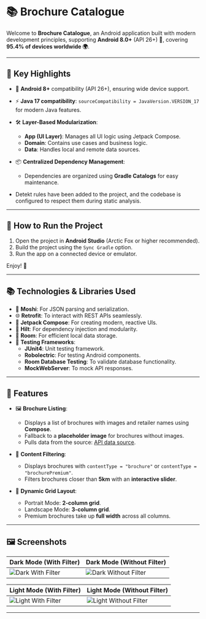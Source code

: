 # 📚 Brochure Catalogue

Welcome to **Brochure Catalogue**, an Android application built with modern development principles, supporting **Android 8.0+** (API 26+) 🎉, covering **95.4% of devices worldwide 🌍**.

---

## 🌟 Key Highlights

- 📱 **Android 8+** compatibility (API 26+), ensuring wide device support.
- ⚡ **Java 17 compatibility**: `sourceCompatibility = JavaVersion.VERSION_17` for modern Java features.
- 🛠️ **Layer-Based Modularization**:
    - **App (UI Layer)**: Manages all UI logic using Jetpack Compose.
    - **Domain**: Contains use cases and business logic.
    - **Data**: Handles local and remote data sources.

- 📦 **Centralized Dependency Management**:
    - Dependencies are organized using **Gradle Catalogs** for easy maintenance.
- Detekt rules have been added to the project, and the codebase is configured to respect them during static analysis.

---

## 🚀 How to Run the Project

1. Open the project in **Android Studio** (Arctic Fox or higher recommended).
2. Build the project using the `Sync Gradle` option.
3. Run the app on a connected device or emulator.

Enjoy! 🎉

---

## 📚 Technologies & Libraries Used

- 🧩 **Moshi**: For JSON parsing and serialization.
- 🌐 **Retrofit**: To interact with REST APIs seamlessly.
- 🎨 **Jetpack Compose**: For creating modern, reactive UIs.
- 🧪 **Hilt**: For dependency injection and modularity.
- 💾 **Room**: For efficient local data storage.
- 🧪 **Testing Frameworks**:
    - **JUnit4**: Unit testing framework.
    - **Robolectric**: For testing Android components.
    - **Room Database Testing**: To validate database functionality.
    - **MockWebServer**: To mock API responses.

---

## 🎯 Features

- 🖼️ **Brochure Listing**:
    - Displays a list of brochures with images and retailer names using **Compose**.
    - Fallback to a **placeholder image** for brochures without images.
    - Pulls data from the source: [API data source](https://mobile-s3-test-assets.aws-sdlc-bonial.com/shelf.json).

- 🧹 **Content Filtering**:
    - Displays brochures with `contentType = "brochure"` or `contentType = "brochurePremium"`.
    - Filters brochures closer than **5km** with an **interactive slider**.

- 🎨 **Dynamic Grid Layout**:
    - Portrait Mode: **2-column grid**.
    - Landscape Mode: **3-column grid**.
    - Premium brochures take up **full width** across all columns.

---

## 🖼️ Screenshots

| Dark Mode (With Filter)            | Dark Mode (Without Filter)                                                                                                                                                           |
|---------------------------------------|--------------------------------------------------------------------------------------------------------------------------------------------------------------------------------------|
| ![Dark With Filter](https://firebasestorage.googleapis.com/v0/b/sawadevelopmentandaid.appspot.com/o/dark_with_filter.png?alt=media&token=562dfed1-6097-4c05-ac25-6c9351aad21b) | ![Dark Without Filter](https://firebasestorage.googleapis.com/v0/b/sawadevelopmentandaid.appspot.com/o/dark_without_filter.png?alt=media&token=5e970533-197d-4c3e-ae64-50814b633cdc) |

| Light Mode (With Filter)           | Light Mode (Without Filter)                                                                                                                                                             |
|---------------------------------------|-----------------------------------------------------------------------------------------------------------------------------------------------------------------------------------------|
| ![Light With Filter](https://firebasestorage.googleapis.com/v0/b/sawadevelopmentandaid.appspot.com/o/light%20with%20filter.png?alt=media&token=cd43ce28-82ca-41b7-82d3-25691778fed9) | ![Light Without Filter](https://firebasestorage.googleapis.com/v0/b/sawadevelopmentandaid.appspot.com/o/light_without_filter.png?alt=media&token=c0bba109-296d-4d8d-b2ad-85a7790c6173) |

---